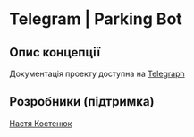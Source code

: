 # Telegram | Parking Bot

## Опис концепції 
Документація проекту доступна на [Telegraph](https://telegra.ph/Telegram--Parking-Bot-01-30)
## Розробники (підтримка)
[Настя Костенюк](https://t.me/Anastasia_Kostenyuk)
